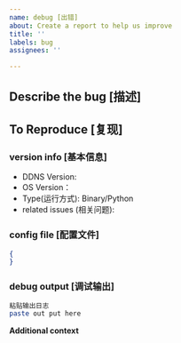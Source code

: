 ```yaml
---
name: debug [出错]
about: Create a report to help us improve
title: ''
labels: bug
assignees: ''

---
```


## **Describe the bug [描述]**

<!--  如果存在相同问题直接评论在相关问题下，不用新开issue  -->

## **To Reproduce [复现]**

### version info [基本信息]

* DDNS Version: 
* OS Version： 
* Type(运行方式): Binary/Python
* related issues (相关问题): 

### config file [配置文件]
<!--  remove your id and token, 注意打码  -->
```json
{
}
```

###  debug output [调试输出]
<!--  set debug: true in config, 配置文件debug 设置为true 可打印详细日志  -->
```sh
粘贴输出日志
paste out put here
```

**Additional context**
<!-- Add any other context about the problem here. -->
